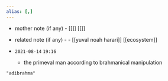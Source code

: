 ```yaml
---
alias: [,]
---
```

- mother note (if any)
		- [[]] [[]]
- related note (if any) -
		- [[yuval noah harari]] [[ecosystem]]


- `2021-08-14`  `19:16`
	- the primeval man according to brahmanical manipulation

```query
"adibrahma"
```
